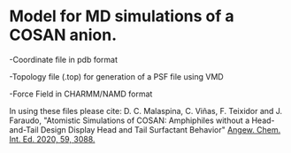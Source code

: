 # Model for MD simulations of a COSAN anion. 

-Coordinate file in pdb format

-Topology file (.top) for generation of a PSF file using VMD

-Force Field in CHARMM/NAMD format

In using these files please cite:
D. C. Malaspina, C. Viñas, F. Teixidor and J. Faraudo, "Atomistic Simulations of COSAN: Amphiphiles without a Head-and-Tail Design Display Head and Tail Surfactant Behavior" [Angew. Chem. Int. Ed. 2020, 59, 3088.](https://onlinelibrary.wiley.com/doi/10.1002/anie.201913257)
